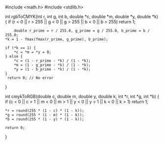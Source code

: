 #include <math.h>
#include <stdlib.h>

int rgbToCMYK(int r, int g, int b, double *c, double *m, double *y, double *k) {
    if (r < 0 || r > 255 || g < 0 || g > 255 || b < 0 || b > 255) 
        return 1; 

        double r_prime = r / 255.0, g_prime = g / 255.0, b_prime = b / 255.0;
    *k = 1 - fmax(fmax(r_prime, g_prime), b_prime);

    if (*k == 1) {
        *c = *m = *y = 0;
    } else {
        *c = (1 - r_prime - *k) / (1 - *k);
        *m = (1 - g_prime - *k) / (1 - *k);
        *y = (1 - b_prime - *k) / (1 - *k);
    }
     return 0; // No error
}

int cmykToRGB(double c, double m, double y, double k, int *r, int *g, int *b) {
    if (c < 0 || c > 1 || m < 0 || m > 1 || y < 0 || y > 1 || k < 0 || k > 1) 
        return 1; 

    *r = round(255 * (1 - c) * (1 - k));
    *g = round(255 * (1 - m) * (1 - k));
    *b = round(255 * (1 - y) * (1 - k));

    return 0; 
}